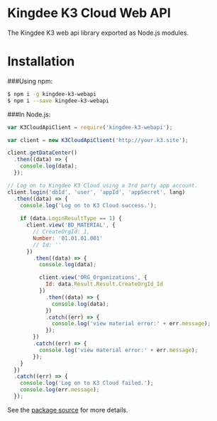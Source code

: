 Kingdee K3 Cloud Web API
===========================

The Kingdee K3 web api library exported as Node.js modules.

Installation
===========================

###Using npm:

```Bash
$ npm i -g kingdee-k3-webapi
$ npm i --save kingdee-k3-webapi
```

###In Node.js:

```Javascript
var K3CloudApiClient = require('kingdee-k3-webapi');

var client = new K3CloudApiClient('http://your.k3.site');

client.getDataCenter()
  .then((data) => {
    console.log(data);
  });

// Log on to Kingdee K3 Cloud using a 3rd party app account.
client.login('dbId', 'user', 'appId', 'appSecret', lang)
  .then((data) => {
    console.log('Log on to K3 Cloud success.');
      
    if (data.LoginResultType == 1) {
      client.view('BD_MATERIAL', {
        // CreateOrgId: 1,
        Number: '01.01.01.001'
        // Id: ''
      })
        .then((data) => {
          console.log(data);

          client.view('ORG_Organizations', {
            Id: data.Result.Result.CreateOrgId_Id
          })
            .then((data) => {
              console.log(data);
            })
            .catch((err) => {
              console.log('view material error:' + err.message);
            });
        })
        .catch((err) => {
          console.log('view material error:' + err.message);
        });
    }
  })
  .catch((err) => {
    console.log('Log on to K3 Cloud failed.');
    console.log(err.message);
  });
```

See the [package source](https://github.com/BeastOne/node_k3webapi)  for more details.